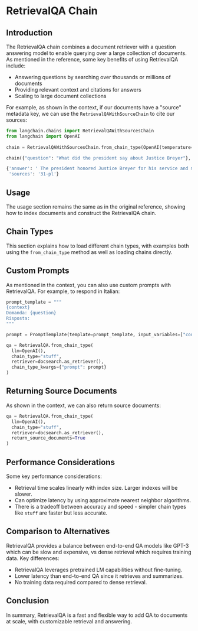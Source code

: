 

# RetrievalQA Chain

## Introduction

The RetrievalQA chain combines a document retriever with a question answering model to enable querying over a large collection of documents. As mentioned in the reference, some key benefits of using RetrievalQA include:

- Answering questions by searching over thousands or millions of documents
- Providing relevant context and citations for answers  
- Scaling to large document collections

For example, as shown in the context, if our documents have a "source" metadata key, we can use the `RetrievalQAWithSourceChain` to cite our sources:

```python
from langchain.chains import RetrievalQAWithSourcesChain
from langchain import OpenAI
  
chain = RetrievalQAWithSourcesChain.from_chain_type(OpenAI(temperature=0), chain_type="stuff", retriever=docsearch.as_retriever())

chain({"question": "What did the president say about Justice Breyer"}, return_only_outputs=True)

{'answer': ' The president honored Justice Breyer for his service and mentioned his legacy of excellence.\n',
 'sources': '31-pl'}
```

## Usage

The usage section remains the same as in the original reference, showing how to index documents and construct the RetrievalQA chain.

## Chain Types

This section explains how to load different chain types, with examples both using the `from_chain_type` method as well as loading chains directly.

## Custom Prompts

As mentioned in the context, you can also use custom prompts with RetrievalQA. For example, to respond in Italian:

```python
prompt_template = """
{context}
Domanda: {question}
Risposta:
"""

prompt = PromptTemplate(template=prompt_template, input_variables=["context", "question"]) 

qa = RetrievalQA.from_chain_type(
  llm=OpenAI(),
  chain_type="stuff",
  retriever=docsearch.as_retriever(),
  chain_type_kwargs={"prompt": prompt}
)
```

## Returning Source Documents  

As shown in the context, we can also return source documents:

```python
qa = RetrievalQA.from_chain_type(
  llm=OpenAI(),
  chain_type="stuff",
  retriever=docsearch.as_retriever(),
  return_source_documents=True
)
```

## Performance Considerations

Some key performance considerations:

- Retrieval time scales linearly with index size. Larger indexes will be slower.
- Can optimize latency by using approximate nearest neighbor algorithms.
- There is a tradeoff between accuracy and speed - simpler chain types like `stuff` are faster but less accurate.

## Comparison to Alternatives

RetrievalQA provides a balance between end-to-end QA models like GPT-3 which can be slow and expensive, vs dense retrieval which requires training data. Key differences:

- RetrievalQA leverages pretrained LM capabilities without fine-tuning.
- Lower latency than end-to-end QA since it retrieves and summarizes. 
- No training data required compared to dense retrieval.

## Conclusion

In summary, RetrievalQA is a fast and flexible way to add QA to documents at scale, with customizable retrieval and answering.

